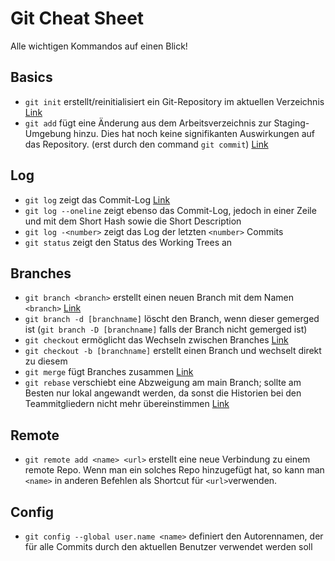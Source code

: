 # Git Cheat Sheet

Alle wichtigen Kommandos auf einen Blick!

## Basics

* `git init` erstellt/reinitialisiert ein Git-Repository im aktuellen Verzeichnis [Link](https://git-scm.com/docs/git-init)
* `git add` fügt eine Änderung aus dem Arbeitsverzeichnis zur Staging-Umgebung hinzu. Dies hat noch keine signifikanten Auswirkungen auf das Repository. (erst durch den command `git commit`) [Link](https://git-scm.com/docs/git-add)

## Log

* `git log` zeigt das Commit-Log [Link](https://git-scm.com/docs/git-log)
* `git log --oneline` zeigt ebenso das Commit-Log, jedoch in einer Zeile und mit dem Short Hash sowie die Short Description
* `git log -<number>` zeigt das Log der letzten `<number>` Commits 
* `git status` zeigt den Status des Working Trees an

## Branches

* `git branch <branch>` erstellt einen neuen Branch mit dem Namen `<branch>` [Link](https://git-scm.com/book/en/v2/Git-Branching-Branch-Management)
* `git branch -d [branchname]` löscht den Branch, wenn dieser gemerged ist (`git branch -D [branchname]` falls der Branch nicht gemerged ist)
* `git checkout` ermöglicht das Wechseln zwischen Branches [Link](https://git-scm.com/docs/git-checkout)
* `git checkout -b [branchname]` erstellt einen Branch und wechselt direkt zu diesem
* `git merge` fügt Branches zusammen [Link](https://git-scm.com/docs/git-merge)
* `git rebase` verschiebt eine Abzweigung am main Branch; sollte am Besten nur lokal angewandt werden, da sonst die Historien bei den Teammitgliedern nicht mehr übereinstimmen [Link](https://git-scm.com/docs/git-rebase)

## Remote

* `git remote add <name> <url>` erstellt eine neue Verbindung zu einem remote Repo. Wenn man ein solches Repo hinzugefügt hat, so kann man `<name>` in anderen Befehlen als Shortcut für `<url>`verwenden.

## Config

* `git config --global user.name <name>` definiert den Autorennamen, der für alle Commits durch den aktuellen Benutzer verwendet werden soll
